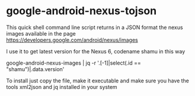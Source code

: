 # google-android-nexus-tojson

This quick shell command line script returns in a JSON format the nexus images available in the page https://developers.google.com/android/nexus/images

I use it to get latest version for the Nexus 6, codename shamu in this way

google-android-nexus-images | jq -r '.[-1]|select(.id == "shamu")|.data.version'

To install just copy the file, make it executable and make sure you have the tools xml2json and jq installed in your system


